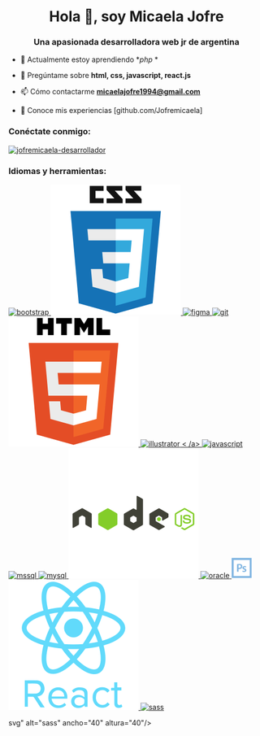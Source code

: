 <h1 align="center">Hola 👋, soy Micaela Jofre</h1>
<h3 align="center">Una apasionada desarrolladora web jr de argentina</h3>

- 🌱 Actualmente estoy aprendiendo **php* *

- 💬 Pregúntame sobre **html, css, javascript, react.js**

- 📫 Cómo contactarme **micaelajofre1994@gmail.com**

- 📄 Conoce mis experiencias [github.com/Jofremicaela]

<h3 align="left">Conéctate conmigo:</h3>
<p align="left">
<a href="https://linkedin.com/in/jofremicaela-developer" target=" blank"><img align="center" src="https://raw.githubusercontent.com/rahuldkjain/github-profile-readme-generator/master/src/images/icons/Social/linked-in-alt.svg" alt="jofremicaela-desarrollador" height="30" width="40" /></a>
</p>

<h3 align="left">Idiomas y herramientas:</h3>
<p align="left"> <a href="https://getbootstrap.com" target="_blank" rel="noreferrer"> <img src="https://raw.githubusercontent.com/devicons/devicon /master/icons/bootstrap/bootstrap-plain-wordmark.svg" alt="bootstrap" width="40" height="40"/> </a> <a href="https://www.w3schools.com /css/" target="_blank" rel="noreferrer"> <img src="https://raw.githubusercontent.com/devicons/devicon/master/icons/css3/css3-original-wordmark.svg" alt= "css3" ancho="40" alto="40"/> </a> <a href="https://www.figma.com/" target="_blank" rel="noreferrer"> <img src="https://www.vectorlogo.zone/logos/figma/figma-icon.svg" alt="figma" width="40" height ="40"/> </a> <a href="https://git-scm.com/" target="_blank" rel="noreferrer"> <img src="https://www.vectorlogo. zone/logos/git-scm/git-scm-icon.svg" alt="git" width="40" height="40"/> </a> <a href="https://www.w3. org/html/" target="_blank" rel="noreferrer"> <img src="https://raw.githubusercontent.com/devicons/devicon/master/icons/html5/html5-original-wordmark.svg" alt="html5" ancho="40" altura="40"/> </a> <a href="https://www.adobe.com/in/products/illustrator.html" target="_blank " rel="noreferrer"> <img src="https://www.vectorlogo.zone/logos/adobe_illustrator/adobe_illustrator-icon.svg" alt="illustrator" width="40" height="40"/> < /a> <a href="https://developer.mozilla.org/en-US/docs/Web/JavaScript" target="_blank" rel="noreferrer"> <img src="https://raw. githubusercontent.com/devicons/devicon/master/icons/javascript/javascript-original.svg" alt="javascript" ancho="40" altura="40"/> </a> <a href="https://www.microsoft.com/en-us/sql-server" target="_blank " rel="noreferrer"> <img src="https://www.svgrepo.com/show/303229/microsoft-sql-server-logo.svg" alt="mssql" width="40" height="40 "/> </a> <a href="https://www.mysql.com/" target="_blank" rel="noreferrer"> <img src="https://raw.githubusercontent.com/devicons /devicon/master/icons/mysql/mysql-original-wordmark.svg" alt="mysql" width="40" height="40"/> </a> <a href="https://nodejs.org" target="_blank" rel="noreferrer"> <img src="https://raw.githubusercontent.com/devicons/devicon/master/icons/nodejs/nodejs-original-wordmark.svg" alt="nodejs " ancho="40" altura="40"/> </a> <a href="https://www.oracle.com/" target="_blank" rel="noreferrer"> <img src="https ://raw.githubusercontent.com/devicons/devicon/master/icons/oracle/oracle-original.svg" alt="oracle" width="40" height="40"/> </a> <a href= "https://www.photoshop.com/en" target="_blank" rel="noreferrer"> <img src="https://raw.githubusercontent.com/devicons/devicon/master/icons/photoshop/photoshop-line.svg" alt="photoshop" width="40" height="40"/> </a> <a href="https://reactjs. org/" target="_blank" rel="noreferrer"> <img src="https://raw.githubusercontent.com/devicons/devicon/master/icons/react/react-original-wordmark.svg" alt=" reaccionar" ancho="40" altura="40"/> </a> <a href="https://sass-lang.com" target="_blank" rel="noreferrer"> <img src="https ://raw.githubusercontent.com/devicons/devicon/master/icons/sass/sass-original.svg" alt="sass" width="40" height="40"/> </a> </p>svg" alt="sass" ancho="40" altura="40"/> </a> </p>

